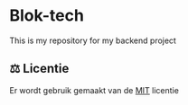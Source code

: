 # Blok-tech

This is my repository for my backend project

## ⚖️ Licentie 
Er wordt gebruik gemaakt van de [MIT](https://github.com/DennisHvA/Blok-tech/blob/main/LICENSE) licentie
